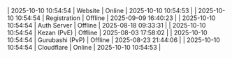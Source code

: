 | 2025-10-10 10:54:54 | Website | Online | 2025-10-10 10:54:53 |
| 2025-10-10 10:54:54 | Registration | Offline | 2025-09-09 16:40:23 |
| 2025-10-10 10:54:54 | Auth Server | Offline | 2025-08-18 09:33:31 |
| 2025-10-10 10:54:54 | Kezan (PvE) | Offline | 2025-08-03 17:58:02 |
| 2025-10-10 10:54:54 | Gurubashi (PvP) | Offline | 2025-08-23 21:44:06 |
| 2025-10-10 10:54:54 | Cloudflare | Online | 2025-10-10 10:54:53 |
